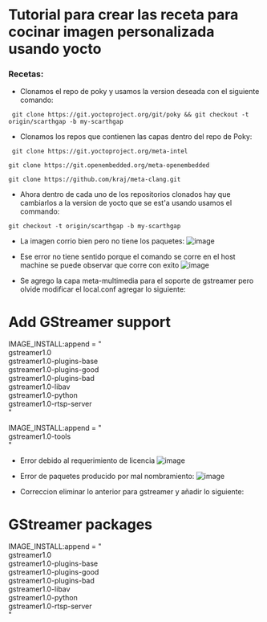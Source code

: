 # Tutorial para crear las receta para cocinar imagen personalizada usando yocto

### Recetas:

 - Clonamos el repo de poky y usamos la version deseada con el siguiente comando:

``` git clone https://git.yoctoproject.org/git/poky && git checkout -t origin/scarthgap -b my-scarthgap```

- Clonamos los repos que contienen las capas dentro del repo de Poky:

``` git clone https://git.yoctoproject.org/meta-intel```

```git clone https://git.openembedded.org/meta-openembedded```

```git clone https://github.com/kraj/meta-clang.git```

- Ahora dentro de cada uno de los repositorios clonados hay que cambiarlos a la version de yocto que se est'a usando usamos el commando:

```git checkout -t origin/scarthgap -b my-scarthgap```

- La imagen corrio bien pero no tiene los paquetes:
![image](./figuras/error_no_packages.png)

- Ese error no tiene sentido porque el comando se corre en el host machine se puede observar que corre con exito
![image](./figuras/pack_host.png)

- Se agrego la capa meta-multimedia para el soporte de gstreamer pero olvide modificar el local.conf agregar lo siguiente:

# Add GStreamer support
IMAGE_INSTALL:append = " \
    gstreamer1.0 \
    gstreamer1.0-plugins-base \
    gstreamer1.0-plugins-good \
    gstreamer1.0-plugins-bad \
    gstreamer1.0-libav \
    gstreamer1.0-python \
    gstreamer1.0-rtsp-server \
"

IMAGE_INSTALL:append = " \
    gstreamer1.0-tools \
"

- Error debido al requerimiento de licencia
![image](./figuras/error_license.png)

- Error de paquetes producido por mal nombramiento:
![image](./figuras/package_error_tools-utils.png)

- Correccion eliminar lo anterior para gstreamer y añadir lo siguiente:
# GStreamer packages
IMAGE_INSTALL:append = " \
    gstreamer1.0 \
    gstreamer1.0-plugins-base \
    gstreamer1.0-plugins-good \
    gstreamer1.0-plugins-bad \
    gstreamer1.0-libav \
    gstreamer1.0-python \
    gstreamer1.0-rtsp-server \
"

